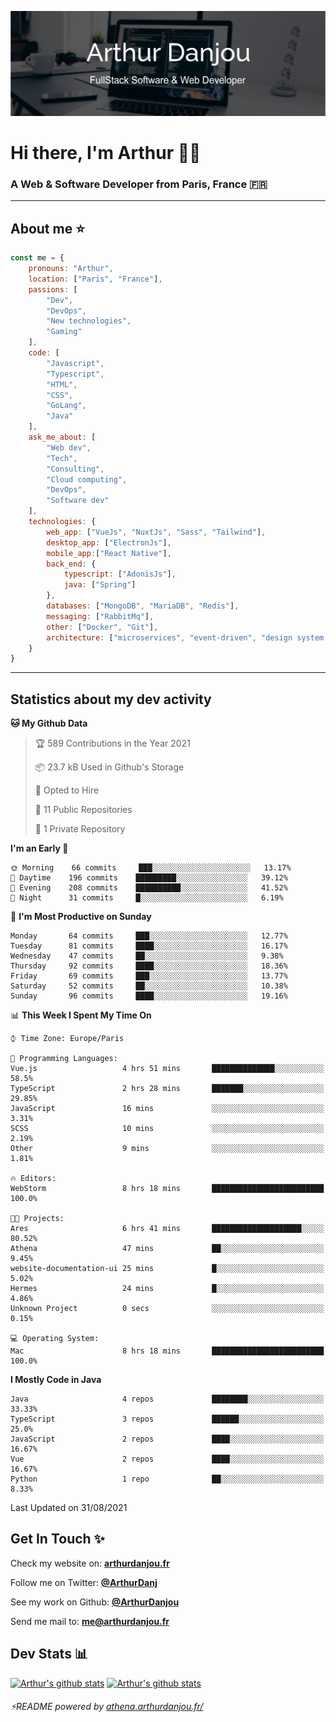 ![Banner](./assets/Banner.png)

# Hi there, I'm Arthur 🙋‍♂️
### A Web & Software Developer from Paris, France 🇫🇷

---
## About me ⭐

```javascript
const me = {
    pronouns: "Arthur", 
    location: ["Paris", "France"],
    passions: [
        "Dev", 
        "DevOps", 
        "New technologies",
        "Gaming"
    ],
    code: [
        "Javascript", 
        "Typescript", 
        "HTML", 
        "CSS", 
        "GoLang", 
        "Java"
    ],
    ask_me_about: [
        "Web dev", 
        "Tech", 
        "Consulting", 
        "Cloud computing", 
        "DevOps",
        "Software dev"
    ],
    technologies: {
        web_app: ["VueJs", "NuxtJs", "Sass", "Tailwind"],
        desktop_app: ["ElectronJs"],
        mobile_app:["React Native"],
        back_end: {
            typescript: ["AdonisJs"],
            java: ["Spring"]
        },
        databases: ["MongoDB", "MariaDB", "Redis"],
        messaging: ["RabbitMq"],
        other: ["Docker", "Git"],
        architecture: ["microservices", "event-driven", "design system pattern"]
    }
}
```
---

## Statistics about my dev activity

<!--START_SECTION:waka-->
**🐱 My Github Data** 

> 🏆 589 Contributions in the Year 2021
 > 
> 📦 23.7 kB Used in Github's Storage 
 > 
> 💼 Opted to Hire
 > 
> 📜 11 Public Repositories 
 > 
> 🔑 1 Private Repository 
 > 
**I'm an Early 🐤** 

```text
🌞 Morning    66 commits     ███░░░░░░░░░░░░░░░░░░░░░░   13.17% 
🌆 Daytime    196 commits    █████████░░░░░░░░░░░░░░░░   39.12% 
🌃 Evening    208 commits    ██████████░░░░░░░░░░░░░░░   41.52% 
🌙 Night      31 commits     █░░░░░░░░░░░░░░░░░░░░░░░░   6.19%

```
📅 **I'm Most Productive on Sunday** 

```text
Monday       64 commits     ███░░░░░░░░░░░░░░░░░░░░░░   12.77% 
Tuesday      81 commits     ████░░░░░░░░░░░░░░░░░░░░░   16.17% 
Wednesday    47 commits     ██░░░░░░░░░░░░░░░░░░░░░░░   9.38% 
Thursday     92 commits     ████░░░░░░░░░░░░░░░░░░░░░   18.36% 
Friday       69 commits     ███░░░░░░░░░░░░░░░░░░░░░░   13.77% 
Saturday     52 commits     ██░░░░░░░░░░░░░░░░░░░░░░░   10.38% 
Sunday       96 commits     ████░░░░░░░░░░░░░░░░░░░░░   19.16%

```


📊 **This Week I Spent My Time On** 

```text
⌚︎ Time Zone: Europe/Paris

💬 Programming Languages: 
Vue.js                   4 hrs 51 mins       ██████████████░░░░░░░░░░░   58.5% 
TypeScript               2 hrs 28 mins       ███████░░░░░░░░░░░░░░░░░░   29.85% 
JavaScript               16 mins             ░░░░░░░░░░░░░░░░░░░░░░░░░   3.31% 
SCSS                     10 mins             ░░░░░░░░░░░░░░░░░░░░░░░░░   2.19% 
Other                    9 mins              ░░░░░░░░░░░░░░░░░░░░░░░░░   1.81%

🔥 Editors: 
WebStorm                 8 hrs 18 mins       █████████████████████████   100.0%

🐱‍💻 Projects: 
Ares                     6 hrs 41 mins       ████████████████████░░░░░   80.52% 
Athena                   47 mins             ██░░░░░░░░░░░░░░░░░░░░░░░   9.45% 
website-documentation-ui 25 mins             █░░░░░░░░░░░░░░░░░░░░░░░░   5.02% 
Hermes                   24 mins             █░░░░░░░░░░░░░░░░░░░░░░░░   4.86% 
Unknown Project          0 secs              ░░░░░░░░░░░░░░░░░░░░░░░░░   0.15%

💻 Operating System: 
Mac                      8 hrs 18 mins       █████████████████████████   100.0%

```

**I Mostly Code in Java** 

```text
Java                     4 repos             ████████░░░░░░░░░░░░░░░░░   33.33% 
TypeScript               3 repos             ██████░░░░░░░░░░░░░░░░░░░   25.0% 
JavaScript               2 repos             ████░░░░░░░░░░░░░░░░░░░░░   16.67% 
Vue                      2 repos             ████░░░░░░░░░░░░░░░░░░░░░   16.67% 
Python                   1 repo              ██░░░░░░░░░░░░░░░░░░░░░░░   8.33%

```



 Last Updated on 31/08/2021
<!--END_SECTION:waka-->

## Get In Touch ✨
Check my website on: [**arthurdanjou.fr**](https://arthurdanjou.fr)

Follow me on Twitter: [**@ArthurDanj**](https://twitter.com/ArthurDanj)

See my work on Github: [**@ArthurDanjou**](https://github.com/ArthurDanjou)

Send me mail to: [**me@arthurdanjou.fr**](mailto:me@arthurdanjou.fr)

## Dev Stats 📊

[![Arthur's github stats](https://github-readme-stats.vercel.app/api?count_private=true&show_icons=true&theme=dracula&username=arthurdanjou)](https://github.com/anuraghazra/github-readme-stats)
[![Arthur's github stats](https://github-readme-stats.vercel.app/api/top-langs/?count_private=true&show_icons=true&theme=dracula&username=arthurdanjou&layout=compact)](https://github.com/anuraghazra/github-readme-stats)

###### ⚡README powered by [athena.arthurdanjou.fr/](https://athena.arthurdanjou.fr)

